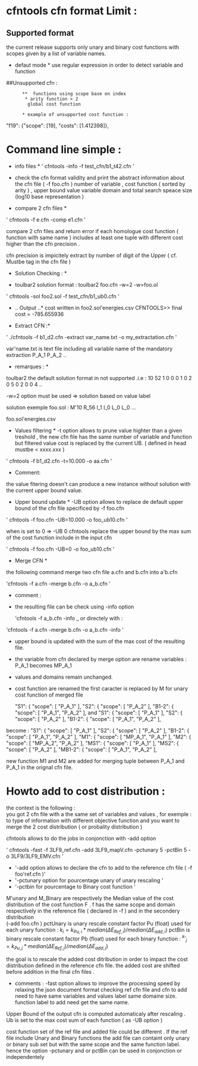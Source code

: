 # cfntools cfn format  Limit :
## Supported format 

the current release supports only unary and binary cost functions 
with scopes given by a list of variable names.

* defaut mode * 
use regular expression in order to detect variable and function 


##Unsupported cfn : 

		  **  functions using scope base on index
		   * arity function > 2 
		    global cost function  

		  * example of unsupported cost function :

 "f19": {"scope": [19], "costs": [1.412398]},


# Command line simple :
  	 
* info files *
   ' cfntools -info -f test_cfn/b1_t42.cfn '
   
 - check the cfn format validity and  print the abstract information about the cfn file ( -f foo.cfn )
   number of variable , cost function ( sorted by arity ) ,  upper bound value 
   variable domain and total search speace size (log10 base representation )


* compare 2 cfn files *

'   cfntools -f e.cfn -comp e1.cfn  '
 
   compare 2 cfn files and return error if each homologue cost function ( function with same name )
   includes  at least one tuple with different cost higher than the cfn precision .

   cfn precision is impicitely extract by number of digit of the Upper ( cf. Mustbe tag in the cfn file ) 

 
   



* Solution Checking : *

* toulbar2 solution format :
toulbar2 foo.cfn -w=2 -w=foo.ol

'	cfntools -sol foo2.sol -f test_cfn/b1_ub0.cfn  '

* .. Output ..*
		cost written in foo2.sol'energies.csv
		CFNTOOLS>> final cost = -785.655936

* Extract CFN :* 

' ./cfntools -f b1_d2.cfn -extract var_name.txt -o my_extractation.cfn '

  var'name.txt is text file including  all variable name of the mandatory extraction 
  P_A_1
  P_A_2 
..
 

* remarques : *

toulbar2  the default solution format in not supported 
.i.e : 10 52 1 0 0 0 1 0 2 0 5 0 2 0 0 4 ..

-w=2 option must be used  => solution based on value label

solution exemple foo.sol :
M'10 R_56 I_1 I_0 L_0 L_0 ...


foo.sol'energies.csv


* Values filtering *
-t option allows to prune value highter than a given treshold  , the new cfn file has the same number of variable and function
but filtered value cost is replaced by the current UB. ( defined in head mustbe < xxxx.xxx )

 ' cfntools -f b1_d2.cfn -t=10.000 -o aa.cfn '


* Comment: 

the value fitering doesn't can produce a new instance without solution  with the current upper bound value.

* Upper bound update *
-UB option allows to replace de default upper bound of the cfn file  specificed by -f foo.cfn


 ' cfntools -f foo.cfn -UB=10.000 -o foo_ub10.cfn '

when is set to 0 => -UB 0  cfntools replace the upper  bound by the max sum of the cost function include in the input cfn

 ' cfntools -f foo.cfn -UB=0 -o foo_ub10.cfn '


* Merge CFN *

the following command merge two cfn file a.cfn and b.cfn into  a'b.cfn

'cfntools -f a.cfn -merge b.cfn -o a_b.cfn '


* comment :
- the resulting file can be check using -info option

  'cfntools -f a_b.cfn -info _ 
or directely with :

'cfntools -f a.cfn -merge b.cfn -o a_b.cfn  -info '

- upper bound is updated with the sum of the max cost of the resulting file.
- the variable from cfn declared by merge option are rename 
variables :
P_A_1 becomes MP_A_1

- values and domains remain unchanged.
- cost function are renamed
the first caracter is replaced by M for unary cost function of merged file

	"S1": { "scope": [ "P_A_1" ],
        "S2": { "scope": [ "P_A_2" ],
        "B1-2": { "scope": [ "P_A_1", "P_A_2" ],
and 
	"S1": { "scope": [ "P_A_1" ],
        "S2": { "scope": [ "P_A_2" ],
        "B1-2": { "scope": [ "P_A_1", "P_A_2" ],

become : 
 	"S1": { "scope": [ "P_A_1" ],
        "S2": { "scope": [ "P_A_2" ],
        "B1-2": { "scope": [ "P_A_1", "P_A_2" ],
        "M1": { "scope": [ "MP_A_1", "P_A_1" ],
        "M2": { "scope": [ "MP_A_2", "P_A_2" ],
        "MS1": { "scope": [ "P_A_1" ], 
        "MS2": { "scope": [ "P_A_2" ],
        "MB1-2": { "scope": [ "P_A_1", "P_A_2" ],


new function M1 and M2 are added for merging tuple between P_A_1 and P_A_1 in the orignal cfn file.
	
# Howto add to cost distribution :

the context is the following :  
you got 2 cfn file with a the same set of variables and values , for exemple : to type of information with different objective function 
and you want to merge the 2  cost distribution ( or probality distribution ) 

cfntools allows to do the jobs in conjonction with -add option 



' cfntools -fast -f 3LF9_ref.cfn -add 3LF9_mapV.cfn -pctunary 5 -pctBin 5 -o 3LF9/3LF9_EMV.cfn '

- '-add option allows to declare the cfn to add to the reference cfn file ( -f foo'ref.cfn )'
- '-pctunary option for pourcentage unary of unary   rescaling '
- '-pctbin for pourcentage to Binary cost function ' 

M'unary and M_Binary are respectively the  Median value of the cost distribution of the cost function F .
f has the same scope and domain respectively in the reference file ( declared in -f ) and in the secondery distribution   
(-add foo.cfn ) 
pctUnary is unary rescale constant factor Pu (float)  used for  each unary function  : $k_{i} = k_{Pu, i}*median(\Delta E_{Ref,i})/median(\Delta E_{add,i})$
pctBin is binary rescale constant factor Pb (float)  used  for  each binary function : $^k'_{j} = k_{Pu, j}*median(\Delta E_{Ref,j})/median(\Delta E_{add,j})$

the goal is to rescale the added cost ditribution  in order to impact the cost distribution defined in the  reference cfn file.
the added cost are shifted  before addition in the final cfn files .


* comments : 
-fast option allows to improve the processing speed by relaxing the json document format checking 
ref cfn file and cfn to add need to have same variables and values label same domaine size.
function label to add need get the same name.


Upper Bound of the output cfn is computed automaticaly after rescaling .
Ub is set to the max cost sum of each function ( as -UB option ) 

cost function set of the ref file and added file could be different . If the ref file include Unary and Binary functions
the add file can containt only unary or binary sub set but with the same scope and the same function label.
hence the option  -pctunary and or pctBin can be used in conjonction or independentely
